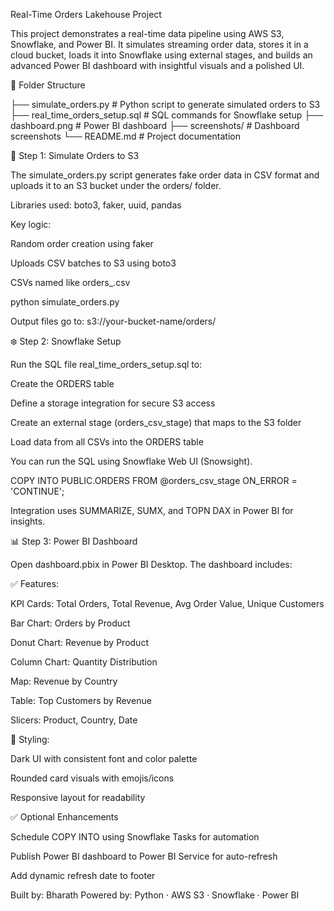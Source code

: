 Real-Time Orders Lakehouse Project

This project demonstrates a real-time data pipeline using AWS S3, Snowflake, and Power BI. It simulates streaming order data, stores it in a cloud bucket, loads it into Snowflake using external stages, and builds an advanced Power BI dashboard with insightful visuals and a polished UI.

📁 Folder Structure

├── simulate_orders.py          # Python script to generate simulated orders to S3
├── real_time_orders_setup.sql  # SQL commands for Snowflake setup
├── dashboard.png              # Power BI dashboard
├── screenshots/                # Dashboard screenshots
└── README.md                   # Project documentation

🧱 Step 1: Simulate Orders to S3

The simulate_orders.py script generates fake order data in CSV format and uploads it to an S3 bucket under the orders/ folder.

Libraries used: boto3, faker, uuid, pandas

Key logic:

Random order creation using faker

Uploads CSV batches to S3 using boto3

CSVs named like orders_<timestamp>.csv

python simulate_orders.py

Output files go to: s3://your-bucket-name/orders/

❄️ Step 2: Snowflake Setup

Run the SQL file real_time_orders_setup.sql to:

Create the ORDERS table

Define a storage integration for secure S3 access

Create an external stage (orders_csv_stage) that maps to the S3 folder

Load data from all CSVs into the ORDERS table

You can run the SQL using Snowflake Web UI (Snowsight).

COPY INTO PUBLIC.ORDERS
FROM @orders_csv_stage
ON_ERROR = 'CONTINUE';

Integration uses SUMMARIZE, SUMX, and TOPN DAX in Power BI for insights.

📊 Step 3: Power BI Dashboard

Open dashboard.pbix in Power BI Desktop. The dashboard includes:

✅ Features:

KPI Cards: Total Orders, Total Revenue, Avg Order Value, Unique Customers

Bar Chart: Orders by Product

Donut Chart: Revenue by Product

Column Chart: Quantity Distribution

Map: Revenue by Country

Table: Top Customers by Revenue

Slicers: Product, Country, Date

🎨 Styling:

Dark UI with consistent font and color palette

Rounded card visuals with emojis/icons

Responsive layout for readability

✅ Optional Enhancements

Schedule COPY INTO using Snowflake Tasks for automation

Publish Power BI dashboard to Power BI Service for auto-refresh

Add dynamic refresh date to footer

Built by: Bharath 
Powered by: Python · AWS S3 · Snowflake · Power BI

